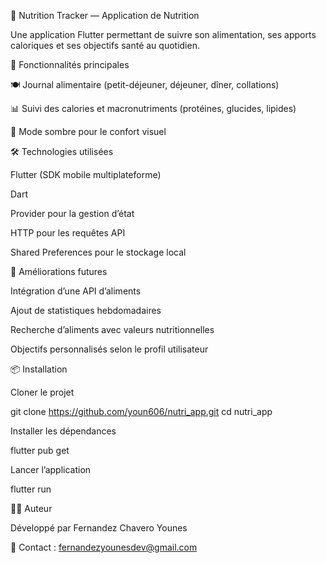 🍎 Nutrition Tracker — Application de Nutrition

Une application Flutter permettant de suivre son alimentation, ses apports caloriques et ses objectifs santé au quotidien.

🚀 Fonctionnalités principales

🍽️ Journal alimentaire (petit-déjeuner, déjeuner, dîner, collations)

📊 Suivi des calories et macronutriments (protéines, glucides, lipides)

🌙 Mode sombre pour le confort visuel

🛠️ Technologies utilisées

Flutter
 (SDK mobile multiplateforme)

Dart

Provider
 pour la gestion d’état

HTTP
 pour les requêtes API

Shared Preferences
 pour le stockage local


🧩 Améliorations futures

Intégration d’une API d’aliments 

Ajout de statistiques hebdomadaires

Recherche d’aliments avec valeurs nutritionnelles

Objectifs personnalisés selon le profil utilisateur


📦 Installation

Cloner le projet

git clone https://github.com/youn606/nutri_app.git
cd nutri_app


Installer les dépendances

flutter pub get


Lancer l’application

flutter run

👨‍💻 Auteur

Développé par Fernandez Chavero Younes

📧 Contact : fernandezyounesdev@gmail.com
